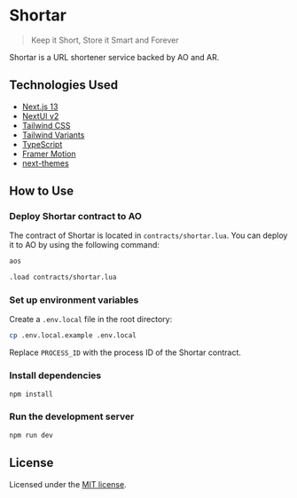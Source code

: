 # Shortar

> Keep it Short, Store it Smart and Forever

Shortar is a URL shortener service backed by AO and AR.

## Technologies Used

- [Next.js 13](https://nextjs.org/docs/getting-started)
- [NextUI v2](https://nextui.org/)
- [Tailwind CSS](https://tailwindcss.com/)
- [Tailwind Variants](https://tailwind-variants.org)
- [TypeScript](https://www.typescriptlang.org/)
- [Framer Motion](https://www.framer.com/motion/)
- [next-themes](https://github.com/pacocoursey/next-themes)

## How to Use

### Deploy Shortar contract to AO

The contract of Shortar is located in `contracts/shortar.lua`. You can deploy it to AO by using the following command:

```bash
aos

.load contracts/shortar.lua
```

### Set up environment variables

Create a `.env.local` file in the root directory:

```bash
cp .env.local.example .env.local
```

Replace `PROCESS_ID` with the process ID of the Shortar contract.

### Install dependencies

```bash
npm install
```

### Run the development server

```bash
npm run dev
```

## License

Licensed under the [MIT license](https://github.com/nextui-org/next-app-template/blob/main/LICENSE).